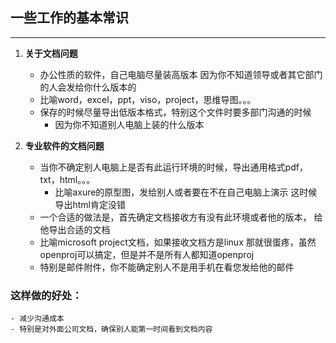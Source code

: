 
## 一些工作的基本常识
----

1. **关于文档问题**
	- 办公性质的软件，自己电脑尽量装高版本 因为你不知道领导或者其它部门的人会发给你什么版本的
	- 比喻word，excel，ppt，viso，project，思维导图。。。
	- 保存的时候尽量导出低版本格式，特别这个文件时要多部门沟通的时候
		- 因为你不知道别人电脑上装的什么版本
		

2. **专业软件的文档问题**
	- 当你不确定别人电脑上是否有此运行环境的时候，导出通用格式pdf，txt，html。。。
		- 比喻axure的原型图，发给别人或者要在不在自己电脑上演示 这时候导出html肯定没错
	- 一个合适的做法是，首先确定文档接收方有没有此环境或者他的版本， 给他导出合适的文档
	- 比喻microsoft project文档，如果接收文档方是linux 那就很蛋疼，虽然openproj可以搞定，但是并不是所有人都知道openproj
	- 特别是邮件附件，你不能确定别人不是用手机在看您发给他的邮件


### 这样做的好处：
	- 减少沟通成本
	- 特别是对外面公司文档，确保别人能第一时间看到文档内容


